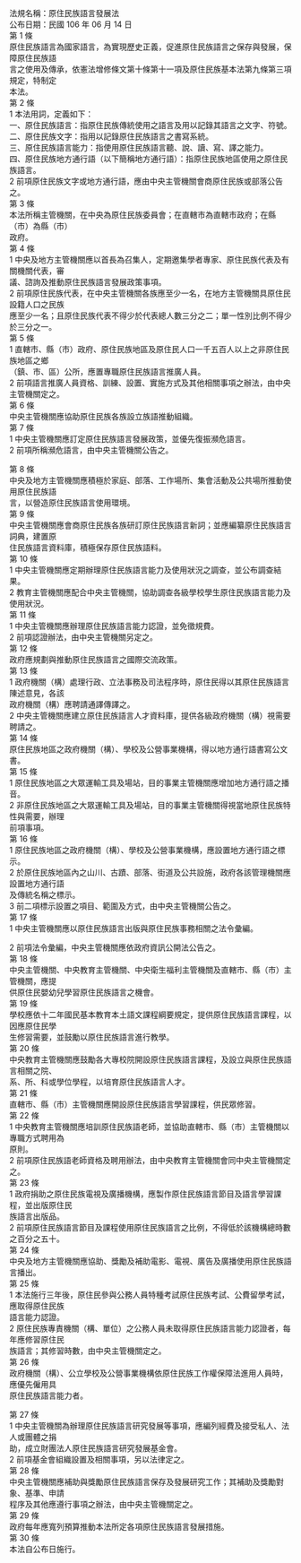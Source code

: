 法規名稱：原住民族語言發展法  
公布日期：民國 106 年 06 月 14 日  
第 1 條  
原住民族語言為國家語言，為實現歷史正義，促進原住民族語言之保存與發展，保障原住民族語  
言之使用及傳承，依憲法增修條文第十條第十一項及原住民族基本法第九條第三項規定，特制定  
本法。  
第 2 條  
1 本法用詞，定義如下：  
一、原住民族語言：指原住民族傳統使用之語言及用以記錄其語言之文字、符號。  
二、原住民族文字：指用以記錄原住民族語言之書寫系統。  
三、原住民族語言能力：指使用原住民族語言聽、說、讀、寫、譯之能力。  
四、原住民族地方通行語（以下簡稱地方通行語）：指原住民族地區使用之原住民族語言。  
2 前項原住民族文字或地方通行語，應由中央主管機關會商原住民族或部落公告之。  
第 3 條  
本法所稱主管機關，在中央為原住民族委員會；在直轄市為直轄市政府；在縣（市）為縣（市）  
政府。  
第 4 條  
1 中央及地方主管機關應以首長為召集人，定期邀集學者專家、原住民族代表及有關機關代表，審  
議、諮詢及推動原住民族語言發展政策事項。  
2 前項原住民族代表，在中央主管機關各族應至少一名，在地方主管機關具原住民設籍人口之民族  
應至少一名；且原住民族代表不得少於代表總人數三分之二；單一性別比例不得少於三分之一。  
第 5 條  
1 直轄市、縣（市）政府、原住民族地區及原住民人口一千五百人以上之非原住民族地區之鄉  
（鎮、市、區）公所，應置專職原住民族語言推廣人員。  
2 前項語言推廣人員資格、訓練、設置、實施方式及其他相關事項之辦法，由中央主管機關定之。  
第 6 條  
中央主管機關應協助原住民族各族設立族語推動組織。  
第 7 條  
1 中央主管機關應訂定原住民族語言發展政策，並優先復振瀕危語言。  
2 前項所稱瀕危語言，由中央主管機關公告之。  


第 8 條  
中央及地方主管機關應積極於家庭、部落、工作場所、集會活動及公共場所推動使用原住民族語  
言，以營造原住民族語言使用環境。  
第 9 條  
中央主管機關應會商原住民族各族研訂原住民族語言新詞；並應編纂原住民族語言詞典，建置原  
住民族語言資料庫，積極保存原住民族語料。  
第 10 條  
1 中央主管機關應定期辦理原住民族語言能力及使用狀況之調查，並公布調查結果。  
2 教育主管機關應配合中央主管機關，協助調查各級學校學生原住民族語言能力及使用狀況。  
第 11 條  
1 中央主管機關應辦理原住民族語言能力認證，並免徵規費。  
2 前項認證辦法，由中央主管機關另定之。  
第 12 條  
政府應規劃與推動原住民族語言之國際交流政策。  
第 13 條  
1 政府機關（構）處理行政、立法事務及司法程序時，原住民得以其原住民族語言陳述意見，各該  
政府機關（構）應聘請通譯傳譯之。  
2 中央主管機關應建立原住民族語言人才資料庫，提供各級政府機關（構）視需要聘請之。  
第 14 條  
原住民族地區之政府機關（構）、學校及公營事業機構，得以地方通行語書寫公文書。  
第 15 條  
1 原住民族地區之大眾運輸工具及場站，目的事業主管機關應增加地方通行語之播音。  
2 非原住民族地區之大眾運輸工具及場站，目的事業主管機關得視當地原住民族特性與需要，辦理  
前項事項。  
第 16 條  
1 原住民族地區之政府機關（構）、學校及公營事業機構，應設置地方通行語之標示。  
2 於原住民族地區內之山川、古蹟、部落、街道及公共設施，政府各該管理機關應設置地方通行語  
及傳統名稱之標示。  
3 前二項標示設置之項目、範圍及方式，由中央主管機關公告之。  
第 17 條  
1 中央主管機關應以原住民族語言出版與原住民族事務相關之法令彙編。  


2 前項法令彙編，中央主管機關應依政府資訊公開法公告之。  
第 18 條  
中央主管機關、中央教育主管機關、中央衛生福利主管機關及直轄市、縣（市）主管機關，應提  
供原住民嬰幼兒學習原住民族語言之機會。  
第 19 條  
學校應依十二年國民基本教育本土語文課程綱要規定，提供原住民族語言課程，以因應原住民學  
生修習需要，並鼓勵以原住民族語言進行教學。  
第 20 條  
中央教育主管機關應鼓勵各大專校院開設原住民族語言課程，及設立與原住民族語言相關之院、  
系、所、科或學位學程，以培育原住民族語言人才。  
第 21 條  
直轄市、縣（市）主管機關應開設原住民族語言學習課程，供民眾修習。  
第 22 條  
1 中央教育主管機關應培訓原住民族語老師，並協助直轄市、縣（市）主管機關以專職方式聘用為  
原則。  
2 前項原住民族語老師資格及聘用辦法，由中央教育主管機關會同中央主管機關定之。  
第 23 條  
1 政府捐助之原住民族電視及廣播機構，應製作原住民族語言節目及語言學習課程，並出版原住民  
族語言出版品。  
2 前項原住民族語言節目及課程使用原住民族語言之比例，不得低於該機構總時數之百分之五十。  
第 24 條  
中央及地方主管機關應協助、獎勵及補助電影、電視、廣告及廣播使用原住民族語言播出。  
第 25 條  
1 本法施行三年後，原住民參與公務人員特種考試原住民族考試、公費留學考試，應取得原住民族  
語言能力認證。  
2 原住民族專責機關（構、單位）之公務人員未取得原住民族語言能力認證者，每年應修習原住民  
族語言；其修習時數，由中央主管機關定之。  
第 26 條  
政府機關（構）、公立學校及公營事業機構依原住民族工作權保障法進用人員時，應優先僱用具  
原住民族語言能力者。  


第 27 條  
1 中央主管機關為辦理原住民族語言研究發展等事項，應編列經費及接受私人、法人或團體之捐  
助，成立財團法人原住民族語言研究發展基金會。  
2 前項基金會組織設置及相關事項，另以法律定之。  
第 28 條  
中央主管機關應補助與獎勵原住民族語言保存及發展研究工作；其補助及獎勵對象、基準、申請  
程序及其他應遵行事項之辦法，由中央主管機關定之。  
第 29 條  
政府每年應寬列預算推動本法所定各項原住民族語言發展措施。  
第 30 條  
本法自公布日施行。  


